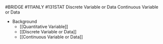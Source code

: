 #BRIDGE #111ANLY #131STAT 
Discrete Variable or Data
Continuous Variable or Data

- Background
	- [[Quantitative Variable]]
	- [[Discrete Variable or Data]]
	- [[Continuous Variable or Data]]